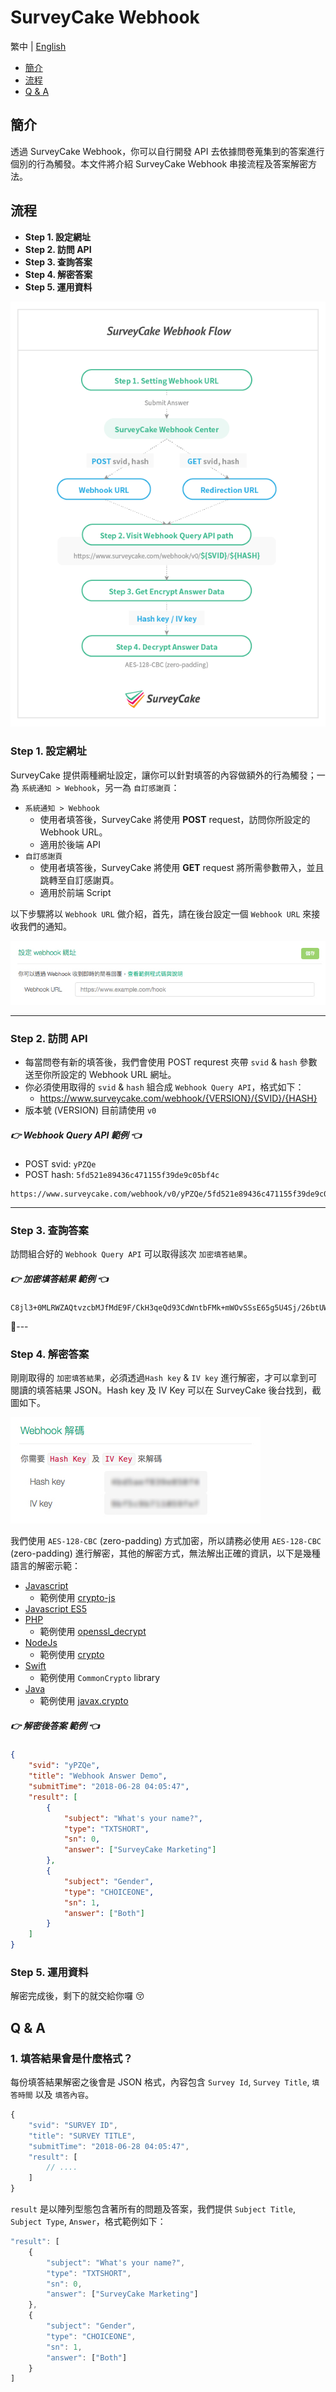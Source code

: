 # SurveyCake Webhook

繁中 | [English](https://github.com/SurveyCake/webhook/blob/master/README-en.md)

- [簡介](#簡介)
- [流程](#流程)
- [Q & A](#q--a)


## 簡介

透過 SurveyCake Webhook，你可以自行開發 API 去依據問卷蒐集到的答案進行個別的行為觸發。本文件將介紹 SurveyCake Webhook 串接流程及答案解密方法。


## 流程

- **Step 1. 設定網址**
- **Step 2. 訪問 API**
- **Step 3. 查詢答案**
- **Step 4. 解密答案**
- **Step 5. 運用資料**

![surveycake webhook flow](./docs/tw/webhook_flow.png)


### Step 1. 設定網址

SurveyCake 提供兩種網址設定，讓你可以針對填答的內容做額外的行為觸發；一為 `系統通知 > Webhook`，另一為 `自訂感謝頁`：

- `系統通知 > Webhook`
	- 使用者填答後，SurveyCake 將使用 **POST** request，訪問你所設定的 Webhook URL。
	- 適用於後端 API
- `自訂感謝頁`
	- 使用者填答後，SurveyCake 將使用 **GET** request 將所需參數帶入，並且跳轉至自訂感謝頁。
	- 適用於前端 Script

以下步驟將以 `Webhook URL` 做介紹，首先，請在後台設定一個 `Webhook URL` 來接收我們的通知。

![webhook url](./docs/tw/webhook_url.jpg)

---

### Step 2. 訪問 API

- 每當問卷有新的填答後，我們會使用 POST requrest 夾帶 `svid` & `hash` 參數送至你所設定的 Webhook URL 網址。
- 你必須使用取得的 `svid` & `hash` 組合成 `Webhook Query API`，格式如下：
	- <https://www.surveycake.com/webhook/{VERSION}/{SVID}/{HASH}>
- 版本號 (VERSION) 目前請使用 `v0`

##### 👉 Webhook Query API 範例 👈

- POST svid: `yPZQe`
- POST hash: `5fd521e89436c471155f39de9c05bf4c`

```
https://www.surveycake.com/webhook/v0/yPZQe/5fd521e89436c471155f39de9c05bf4c
```

---

### Step 3. 查詢答案

訪問組合好的 `Webhook Query API` 可以取得該次 `加密填答結果`。

##### 👉 加密填答結果 範例 👈
```
C8jl3+0MLRWZAQtvzcbMJfMdE9F/CkH3qeQd93CdWntbFMk+mWOvSSsE65g5U4Sj/26btUWunpV1Gk9uM1Ltyk+RpqFC+Ve2d8uExGFortYHUuZ32NMeJd1h1DqDJpJy/1epiYMXSDFOEyJUIE1X8zamJAi6D0R5IwADXLVw315PW6B7t+IejkKJNrjlL6cgtI8B1PCAh58oMUQydrJd73zRY4f9O4yC5ZNdg4nloVR4qYWyFkFZOOCE6yExtnMzV/gg4e9gnlYAPb31Wlb3Scjl2akaiO8G78OBWa0r5cmN3MmLQ0NcahViUqOdJ+8v+jPwzh1wIflIuho+JyrgoQ==
```

---

### Step 4. 解密答案

剛剛取得的 `加密填答結果`，必須透過`Hash key` & `IV key` 進行解密，才可以拿到可閱讀的填答結果 JSON。Hash key 及 IV Key 可以在 SurveyCake 後台找到，截圖如下。

![key](./docs/tw/keys.jpg)

我們使用 `AES-128-CBC` (zero-padding) 方式加密，所以請務必使用 `AES-128-CBC` (zero-padding) 進行解密，其他的解密方式，無法解出正確的資訊，以下是幾種語言的解密示範：

- [Javascript](https://github.com/SurveyCake/webhook/blob/master/decrypt.html)
	- 範例使用 [crypto-js](https://github.com/brix/crypto-js)
- [Javascript ES5](https://github.com/SurveyCake/webhook/blob/master/decrypt-es5.html)
- [PHP](https://github.com/SurveyCake/webhook/blob/master/decrypt.php)
	- 範例使用 [openssl_decrypt](http://php.net/manual/en/function.openssl-decrypt.php)
- [NodeJs](https://github.com/SurveyCake/webhook/blob/master/decrypt.js)
	- 範例使用 [crypto](https://nodejs.org/api/crypto.html)
- [Swift](https://github.com/SurveyCake/webhook/blob/master/Decrypt.swift)
	- 範例使用 `CommonCrypto` library
- [Java](https://github.com/SurveyCake/webhook/blob/master/Decrypt.java)
	- 範例使用 [javax.crypto](https://developer.android.com/reference/javax/crypto/package-summary)

##### 👉 解密後答案 範例 👈

~~~json
{
	"svid": "yPZQe",
	"title": "Webhook Answer Demo",
	"submitTime": "2018-06-28 04:05:47",
	"result": [
		{
			"subject": "What's your name?",
			"type": "TXTSHORT",
			"sn": 0,
			"answer": ["SurveyCake Marketing"]
		},
		{
			"subject": "Gender",
			"type": "CHOICEONE",
			"sn": 1,
			"answer": ["Both"]
		}
	]
}
~~~


### Step 5. 運用資料

解密完成後，剩下的就交給你囉 :kissing_closed_eyes:


## Q & A

### 1. 填答結果會是什麼格式？

每份填答結果解密之後會是 JSON 格式，內容包含 `Survey Id`, `Survey Title`, `填答時間` 以及 `填答內容`。

~~~javascript
{
	"svid": "SURVEY ID",
	"title": "SURVEY TITLE",
	"submitTime": "2018-06-28 04:05:47",
	"result": [
		// ....
	]
}
~~~

`result` 是以陣列型態包含著所有的問題及答案，我們提供 `Subject Title`, `Subject Type`, `Answer`，格式範例如下：

~~~javascript
"result": [
	{
		"subject": "What's your name?",
		"type": "TXTSHORT",
		"sn": 0,
		"answer": ["SurveyCake Marketing"]
	},
	{
		"subject": "Gender",
		"type": "CHOICEONE",
		"sn": 1,
		"answer": ["Both"]
	}
]
~~~

